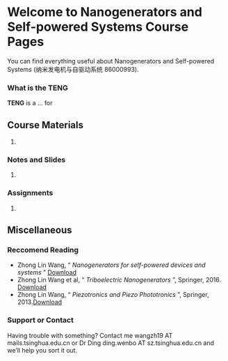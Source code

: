 # Welcome to Nanogenerators and Self-powered Systems Course Pages

You can find everything useful about Nanogenerators and Self-powered Systems (纳米发电机与自驱动系统 86000993).

### What is the TENG

**TENG** is a ... for


## Course Materials
1. 
### Notes and Slides
1. 
### Assignments
1. 


## Miscellaneous

### Reccomend Reading

- Zhong Lin Wang, “ _Nanogenerators for self-powered devices and systems_ ” [Download ](https://smartech.gatech.edu/handle/1853/39262)
- Zhong Lin Wang et al, “ _Triboelectric Nanogenerators_ ”,  Springer, 2016.  [Download](https://cloud.tsinghua.edu.cn/f/8377bcf78eab475ab027/?dl=1)
- Zhong Lin Wang, “ _Piezotronics and Piezo Phototronics_ ”,  Springer, 2013.[Download](https://cloud.tsinghua.edu.cn/f/84cba97b3b234cdf9fa8/?dl=1)

### Support or Contact

Having trouble with something? Contact me wangzh19 AT mails.tsinghua.edu.cn or Dr Ding  ding.wenbo AT sz.tsinghua.edu.cn  and we’ll help you sort it out.
